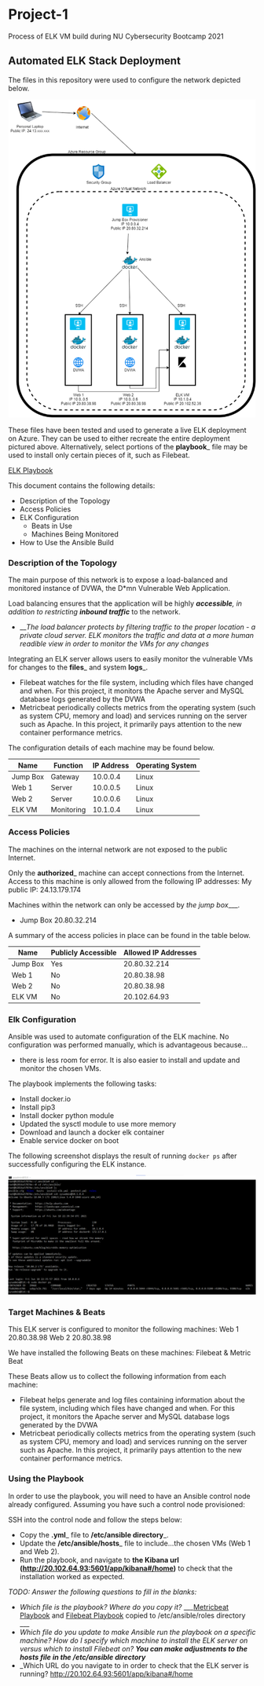 # Project-1
Process of ELK VM build during NU Cybersecurity Bootcamp 2021

## Automated ELK Stack Deployment

The files in this repository were used to configure the network depicted below.

![Diagram](https://github.com/stazi13/Project-1/blob/main/DiagramAzure.png?raw=true "Diagram")

These files have been tested and used to generate a live ELK deployment on Azure. They can be used to either recreate the entire deployment pictured above. Alternatively, select portions of the __playbook___ file may be used to install only certain pieces of it, such as Filebeat.

[ELK Playbook](https://github.com/stazi13/Project-1/blob/main/ELKplaybook.txt?raw=true "ELK Playbook")

This document contains the following details:
- Description of the Topology
- Access Policies
- ELK Configuration
  - Beats in Use
  - Machines Being Monitored
- How to Use the Ansible Build

### Description of the Topology

The main purpose of this network is to expose a load-balanced and monitored instance of DVWA, the D*mn Vulnerable Web Application.

Load balancing ensures that the application will be highly ___accessible__, in addition to restricting __inbound traffic___ to the network.
- ___The load balancer protects by filtering traffic to the proper location - a private cloud server. ELK monitors the traffic and data at a more human readible view in order to monitor the VMs for any changes_

Integrating an ELK server allows users to easily monitor the vulnerable VMs for changes to the __files___ and system __logs___.
- Filebeat watches for the file system, including which files have changed and when. For this project, it monitors the Apache server and MySQL database logs generated by the DVWA
- Metricbeat periodically collects metrics from the operating system (such as system CPU, memory and load) and services running on the server such as Apache. In this project, it primarily pays attention to the new container performance metrics. 

The configuration details of each machine may be found below.

| Name     | Function    | IP Address | Operating System |
|----------|-------------|------------|------------------|
| Jump Box | Gateway     | 10.0.0.4   | Linux            |
| Web 1    | Server      | 10.0.0.5   | Linux            |
| Web 2    | Server      | 10.0.0.6   | Linux            |
| ELK VM   | Monitoring  | 10.1.0.4   | Linux            |

### Access Policies

The machines on the internal network are not exposed to the public Internet. 

Only the __authorized___ machine can accept connections from the Internet. Access to this machine is only allowed from the following IP addresses:
My public IP: 24.13.179.174


Machines within the network can only be accessed by _the jump box____.
- Jump Box 20.80.32.214

A summary of the access policies in place can be found in the table below.

| Name     | Publicly Accessible | Allowed IP Addresses |
|----------|---------------------|----------------------|
| Jump Box | Yes                 | 20.80.32.214         |
| Web 1    | No                  | 20.80.38.98          |
| Web 2    | No                  | 20.80.38.98          |
| ELK VM   | No                  | 20.102.64.93         |

### Elk Configuration

Ansible was used to automate configuration of the ELK machine. No configuration was performed manually, which is advantageous because...
- there is less room for error. It is also easier to install and update and monitor the chosen VMs. 

The playbook implements the following tasks:
- Install docker.io
- Install pip3
- Install docker python module
- Updated the sysctl module to use more memory
- Download and launch a docker elk container
- Enable service docker on boot

The following screenshot displays the result of running `docker ps` after successfully configuring the ELK instance.

![Docker ps](https://github.com/stazi13/Project-1/blob/main/9DockeronELK.png?raw=true "Docker ps")

### Target Machines & Beats
This ELK server is configured to monitor the following machines:
Web 1	 20.80.38.98
Web 2	 20.80.38.98

We have installed the following Beats on these machines:
Filebeat & Metric Beat

These Beats allow us to collect the following information from each machine:
- Filebeat helps generate and log files containing information about the file system, including which files have changed and when. For this project, it monitors the Apache server and MySQL database logs generated by the DVWA
- Metricbeat periodically collects metrics from the operating system (such as system CPU, memory and load) and services running on the server such as Apache. In this project, it primarily pays attention to the new container performance metrics. 

### Using the Playbook
In order to use the playbook, you will need to have an Ansible control node already configured. Assuming you have such a control node provisioned: 

SSH into the control node and follow the steps below:
- Copy the __.yml___ file to __/etc/ansible directory___.
- Update the __/etc/ansible/hosts___ file to include...the chosen VMs (Web 1 and Web 2). 
- Run the playbook, and navigate to __the Kibana url (http://20.102.64.93:5601/app/kibana#/home)__ to check that the installation worked as expected.

_TODO: Answer the following questions to fill in the blanks:_
- _Which file is the playbook? Where do you copy it?_ ___[Metricbeat Playbook](https://github.com/stazi13/Project-1/blob/main/MetricBeatPlaybook.png?raw=true "Metricbeat Playbook") and [Filebeat Playbook](https://github.com/stazi13/Project-1/blob/main/FileBeatPlaybook.png?raw=true "Filebeat Playbook") copied to /etc/ansible/roles directory ___
- _Which file do you update to make Ansible run the playbook on a specific machine? How do I specify which machine to install the ELK server on versus which to install Filebeat on?_ ___You can make adjustments to the hosts file in the /etc/ansible directory___
- _Which URL do you navigate to in order to check that the ELK server is running? http://20.102.64.93:5601/app/kibana#/home
